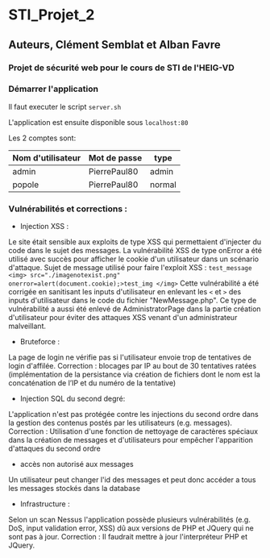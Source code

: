 # STI_Projet_2
## Auteurs, Clément Semblat et Alban Favre
### Projet de sécurité web pour le cours de STI de l'HEIG-VD

### Démarrer l'application

Il faut executer le script `server.sh`

L'application est ensuite disponible sous `localhost:80`

Les 2 comptes sont:

|Nom d'utilisateur|Mot de passe|type|
|---|---|---|
|admin|PierrePaul80|admin|
|popole|PierrePaul80|normal|

### Vulnérabilités et corrections :

- Injection XSS :

Le site était sensible aux exploits de type XSS qui permettaient d'injecter du code dans le sujet des messages. La vulnérabilité XSS de type onError a été utilisé avec succès pour afficher le cookie d'un utilisateur dans un scénario d'attaque.
Sujet de message utilisé pour faire l'exploit XSS : `test_message <img> src="./imagenotexist.png" onerror=alert(document.cookie);>test_img </img>`
Cette vulnérabilité a été corrigée en sanitisant les inputs d'utilisateur en enlevant les `<` et `>` des inputs d'utilisateur dans le code du fichier "NewMessage.php".
Ce type de vulnérabilité a aussi été enlevé de AdministratorPage dans la partie création d'utilisateur pour éviter des attaques XSS venant d'un administrateur malveillant.

- Bruteforce :

La page de login ne vérifie pas si l'utilisateur envoie trop de tentatives de login d'affilée.
Correction : blocages par IP au bout de 30 tentatives ratées (implémentation de la persistance via création de fichiers dont le nom est la concaténation de l’IP et du numéro de la tentative)

- Injection SQL du second degré:

L'application n'est pas protégée contre les injections du second ordre dans la gestion des contenus postés par les utilisateurs (e.g. messages).
Correction : Utilisation d'une fonction de nettoyage de caractères spéciaux dans la création de messages et d'utilisateurs pour empêcher l'apparition d'attaques du second ordre

- accès non autorisé aux messages

Un utilisateur peut changer l'id des messages et peut donc accéder a tous les messages stockés dans la database

- Infrastructure :

Selon un scan Nessus l'application possède plusieurs vulnérabilités (e.g. DoS, input validation error, XSS) dû aux versions de PHP et JQuery qui ne sont pas à jour.
Correction : Il faudrait mettre à jour l'interpréteur PHP et JQuery.
